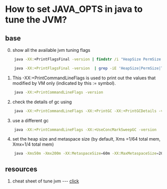 # How to set JAVA_OPTS in java to tune the JVM?

## base
0. show all the available jvm tuning flags
```cmd
    java -XX:+PrintFlagsFinal -version | findstr /i "HeapSize PermSize ThreadStackSize"
```
```bash
    java -XX:+PrintFlagsFinal -version  | grep -iE 'HeapSize|PermSize|ThreadStackSize'
```
1. This -XX:+PrintCommandLineFlags is used to print out the values that modified by VM only (indicated by this := symbol).
```bash
    java -XX:+PrintCommandLineFlags -version
```
2. check the details of gc using
```bash
    java -XX:+PrintCommandLineFlags -XX:+PrintGC -XX:+PrintGCDetails -version
```
3. use a different gc
```bash
    java -XX:+PrintCommandLineFlags -XX:+UseConcMarkSweepGC -version
```
4. set the heap size and metaspace size (by default, Xms =1/64 total mem, Xmx=1/4 total mem)
```bash
    java -Xms50m -Xmx200m -XX:MetaspaceSize=60m -XX:MaxMetaspaceSize=200m -version
```

## resources

1. cheat sheet of tune jvm --- [click](https://raw.githubusercontent.com/aragozin/sketchbook/download/Java%208%20-%20GC%20cheatsheet.pdf)

